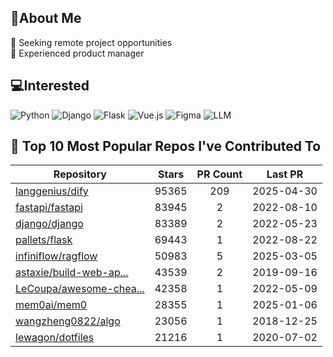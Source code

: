 ## 💫About Me 
👯 Seeking remote project opportunities   
🌱 Experienced product manager

## 💻Interested
![Python](https://img.shields.io/badge/python-3670A0?style=for-the-badge&logo=python&logoColor=ffdd54) ![Django](https://img.shields.io/badge/django-%23092E20.svg?style=for-the-badge&logo=django&logoColor=white) ![Flask](https://img.shields.io/badge/flask-%23000.svg?style=for-the-badge&logo=flask&logoColor=white) ![Vue.js](https://img.shields.io/badge/vuejs-%2335495e.svg?style=for-the-badge&logo=vuedotjs&logoColor=%234FC08D)  ![Figma](https://img.shields.io/badge/figma-%23F24E1E.svg?style=for-the-badge&logo=figma&logoColor=white) ![LLM](https://img.shields.io/badge/LLM-%23412991.svg?style=for-the-badge&logo=openai&logoColor=white)

## 🌟 Top 10 Most Popular Repos I've Contributed To

| Repository | Stars | PR Count | Last PR |
|-----|:---:|:---:|:---:|
| [langgenius/dify](https://github.com/langgenius/dify) | 95365 | 209 | 2025-04-30 |
| [fastapi/fastapi](https://github.com/fastapi/fastapi) | 83945 | 2 | 2022-08-10 |
| [django/django](https://github.com/django/django) | 83389 | 2 | 2022-05-23 |
| [pallets/flask](https://github.com/pallets/flask) | 69443 | 1 | 2022-08-22 |
| [infiniflow/ragflow](https://github.com/infiniflow/ragflow) | 50983 | 5 | 2025-03-05 |
| [astaxie/build-web-ap...](https://github.com/astaxie/build-web-application-with-golang) | 43539 | 2 | 2019-09-16 |
| [LeCoupa/awesome-chea...](https://github.com/LeCoupa/awesome-cheatsheets) | 42358 | 1 | 2022-05-09 |
| [mem0ai/mem0](https://github.com/mem0ai/mem0) | 28355 | 1 | 2025-01-06 |
| [wangzheng0822/algo](https://github.com/wangzheng0822/algo) | 23056 | 1 | 2018-12-25 |
| [lewagon/dotfiles](https://github.com/lewagon/dotfiles) | 21216 | 1 | 2020-07-02 |

